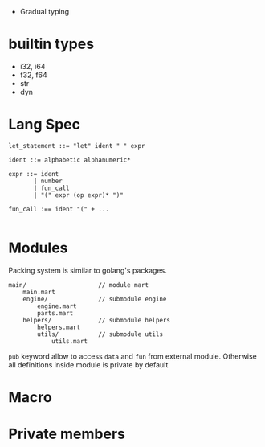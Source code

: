 - Gradual typing


# builtin types
- i32, i64
- f32, f64
- str
- dyn


# Lang Spec


```
let_statement ::= "let" ident " " expr

ident ::= alphabetic alphanumeric* 

expr ::= ident
       | number
       | fun_call
       | "(" expr (op expr)* ")"

fun_call :== ident "(" + ...


```


# Modules
Packing system is similar to golang's packages.

```
main/                    // module mart
	main.mart
	engine/              // submodule engine
		engine.mart
		parts.mart
	helpers/             // submodule helpers
		helpers.mart
		utils/           // submodule utils
			utils.mart
```

`pub` keyword allow to access `data` and `fun` from external module. Otherwise all definitions inside module is private by default

# Macro

# Private members